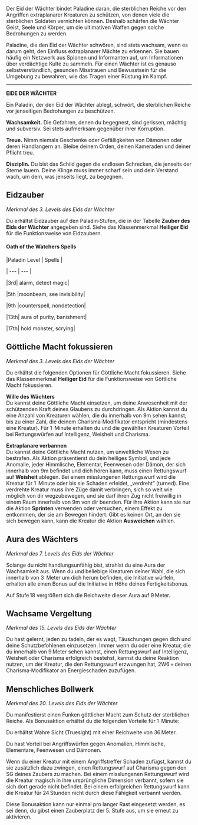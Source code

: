 Der Eid der Wächter bindet Paladine daran, die sterblichen Reiche vor den Angriffen extraplanarer Kreaturen zu schützen, von denen viele die sterblichen Soldaten vernichten können. Deshalb schärfen die Wächter Geist, Seele und Körper, um die ultimativen Waffen gegen solche Bedrohungen zu werden.

Paladine, die den Eid der Wächter schwören, sind stets wachsam, wenn es darum geht, den Einfluss extraplanarer Mächte zu erkennen. Sie bauen häufig ein Netzwerk aus Spionen und Informanten auf, um Informationen über verdächtige Kulte zu sammeln. Für einen Wächter ist es genauso selbstverständlich, gesunden Misstrauen und Bewusstsein für die Umgebung zu bewahren, wie das Tragen einer Rüstung im Kampf.

* * *

**EIDE DER WÄCHTER**

Ein Paladin, der den Eid der Wächter ablegt, schwört, die sterblichen Reiche vor jenseitigen Bedrohungen zu beschützen.

**Wachsamkeit.** Die Gefahren, denen du begegnest, sind gerissen, mächtig und subversiv. Sei stets aufmerksam gegenüber ihrer Korruption.

**Treue.** Nimm niemals Geschenke oder Gefälligkeiten von Dämonen oder deren Handlangern an. Bleibe deinem Orden, deinen Kameraden und deiner Pflicht treu.

**Disziplin.** Du bist das Schild gegen die endlosen Schrecken, die jenseits der Sterne lauern. Deine Klinge muss immer scharf sein und dein Verstand wach, um dem, was jenseits liegt, zu begegnen.

**Eidzauber**
-------------

_Merkmal des 3. Levels des Eids der Wächter_

Du erhältst Eidzauber auf den Paladin‑Stufen, die in der Tabelle **Zauber des Eids der Wächter** angegeben sind. Siehe das Klassenmerkmal **Heiliger Eid** für die Funktionsweise von Eidzaubern.

#### Oath of the Watchers Spells

|Paladin Level | Spells |

| --- | --- |

|3rd| alarm, detect magic|

|5th |moonbeam, see invisibility|

|9th |counterspell, nondetection|

|13th| aura of purity, banishment|

|17th| hold monster, scrying|

**Göttliche Macht fokussieren**
-------------------------------

_Merkmal des 3. Levels des Eids der Wächter_

Du erhältst die folgenden Optionen für Göttliche Macht fokussieren. Siehe das Klassenmerkmal **Heiliger Eid** für die Funktionsweise von Göttliche Macht fokussieren.

**Wille des Wächters**  
Du kannst deine Göttliche Macht einsetzen, um deine Anwesenheit mit der schützenden Kraft deines Glaubens zu durchdringen. Als Aktion kannst du eine Anzahl von Kreaturen wählen, die du innerhalb von 9m sehen kannst, bis zu einer Zahl, die deinem Charisma‑Modifikator entspricht (mindestens eine Kreatur). Für 1  Minute erhalten du und die gewählten Kreaturen Vorteil bei Rettungswürfen auf Intelligenz, Weisheit und Charisma.

**Extraplanare verbannen**  
Du kannst deine Göttliche Macht nutzen, um unweltliche Wesen zu bestrafen. Als Aktion präsentierst du dein heiliges Symbol, und jede Anomalie, jeder Himmlische, Elementar, Feenwesen oder Dämon, der sich innerhalb von 9m befindet und dich hören kann, muss einen Rettungswurf auf **Weisheit** ablegen. Bei einem misslungenen Rettungswurf wird die Kreatur für 1  Minute oder bis sie Schaden erleidet, „verdreht“ (turned). Eine verdrehte Kreatur muss ihre Züge damit verbringen, sich so weit wie möglich von dir wegzubewegen, und sie darf ihren Zug nicht freiwillig in einem Raum innerhalb von 9m von dir beenden. Für ihre Aktion kann sie nur die Aktion **Sprinten** verwenden oder versuchen, einem Effekt zu entkommen, der sie am Bewegen hindert. Gibt es keinen Ort, an den sie sich bewegen kann, kann die Kreatur die Aktion **Ausweichen** wählen.

**Aura des Wächters**
---------------------

_Merkmal des 7. Levels des Eids der Wächter_

Solange du nicht handlungsunfähig bist, strahlst du eine Aura der Wachsamkeit aus. Wenn du und beliebige Kreaturen deiner Wahl, die sich innerhalb von 3  Meter um dich herum befinden, die Initiative würfeln, erhalten alle einen Bonus auf die Initiative in Höhe deines Fertigkeitsbonus.

Auf Stufe 18 vergrößert sich die Reichweite dieser Aura auf 9 Meter.

**Wachsame Vergeltung**
-----------------------

_Merkmal des 15. Levels des Eids der Wächter_

Du hast gelernt, jeden zu tadeln, der es wagt, Täuschungen gegen dich und deine Schutzbefohlenen einzusetzen. Immer wenn du oder eine Kreatur, die du innerhalb von 9 Meter sehen kannst, einen Rettungswurf auf Intelligenz, Weisheit oder Charisma erfolgreich bestehst, kannst du deine Reaktion nutzen, um der Kreatur, die den Rettungswurf erzwungen hat, 2W6 + deinen Charisma‑Modifikator an Energieschaden zuzufügen.

**Menschliches Bollwerk**
-------------------------

_Merkmal des 20. Levels des Eids der Wächter_

Du manifestierst einen Funken göttlicher Macht zum Schutz der sterblichen Reiche. Als Bonusaktion erhältst du die folgenden Vorteile für 1  Minute:

Du erhältst Wahre Sicht (Truesight) mit einer Reichweite von 36 Meter.

Du hast Vorteil bei Angriffswürfen gegen Anomalien, Himmlische, Elementare, Feenwesen und Dämonen.

Wenn du einer Kreatur mit einem Angriffstreffer Schaden zufügst, kannst du sie zusätzlich dazu zwingen, einen Rettungswurf auf Charisma gegen den SG deines Zaubers zu machen. Bei einem misslungenen Rettungswurf wird die Kreatur magisch in ihre ursprüngliche Dimension verbannt, sofern sie sich dort gerade nicht befindet. Bei einem erfolgreichen Rettungswurf kann die Kreatur für 24 Stunden nicht durch diese Fähigkeit verbannt werden.

Diese Bonusaktion kann nur einmal pro langer Rast eingesetzt werden, es sei denn, du gibst einen Zauberplatz der 5. Stufe aus, um sie erneut zu aktivieren.